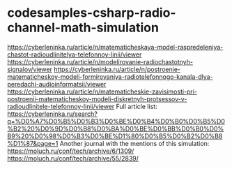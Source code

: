 # codesamples-csharp-radio-channel-math-simulation
https://cyberleninka.ru/article/n/matematicheskaya-model-raspredeleniya-chastot-radioudlinitelya-telefonnoy-linii/viewer
https://cyberleninka.ru/article/n/modelirovanie-radiochastotnyh-signalov/viewer
https://cyberleninka.ru/article/n/postroenie-matematicheskoy-modeli-formirovaniya-radiotelefonnogo-kanala-dlya-peredachi-audioinformatsii/viewer
https://cyberleninka.ru/article/n/matematicheskie-zavisimosti-pri-postroenii-matematicheskoy-modeli-diskretnyh-protsessov-v-radioudlinitele-telefonnoy-linii/viewer
Full article list: https://cyberleninka.ru/search?q=%D0%A7%D0%B5%D0%B3%D0%BE%D0%B4%D0%B0%D0%B5%D0%B2%20%D0%9D%D0%B8%D0%BA%D0%BE%D0%BB%D0%B0%D0%B9%20%D0%98%D0%B3%D0%BE%D1%80%D0%B5%D0%B2%D0%B8%D1%87&page=1
Another journal with the mentions of this simulation:
https://moluch.ru/conf/tech/archive/6/1309/
https://moluch.ru/conf/tech/archive/55/2839/
